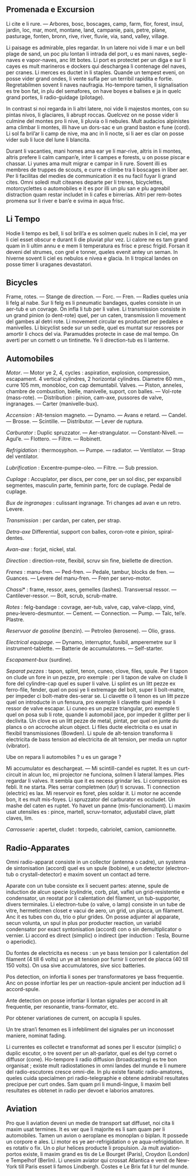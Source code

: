 ## Promenada e Excursion

Li cite e li rure. — Arbores, bosc, boscages, camp, farm, flor, forest, insul, jardin, loc, mar, mont, montane, land, campanie, pais, petre, plane, pasturage, fonten, bronn, rive, river, fluvie, via, sand, valley, village.

Li paisage es admirable, ples regardar. In un latere noi vide li mar e un bell plage de sand, un poc plu lontan li intrada del port, u es mani naves, segle-naves e vapor-naves, anc litt botes. Li port es protectet per un diga e sur li cayes es mult marineros e dockers qui deschargea li contenage del naves, per cranes. Li merces es ductet in li staples. Quande un tempest eveni, on posse vider grand ondes, li vente sufla per un terribil rapidita e fortie. Regretabilmen sovent li naves naufragia. Ho-tempore tamen, li signalisation es tre bon fat, in plu del semafores, on have boyes e balises e ja in quelc grand portes, li radio-guidage (pilotage).

In contrast si noi regarda in li altri latere, noi vide li majestos montes, con su pintas nivos, li glaciares, li abrupt roccas. Quelcvez on ne posse vider li culmine del montes pro li nive, li pluvia o li nebules. Mult audacios alpinistes ama climbar li montes, illi have un dors-sac e un grand baston e fune (cord). Li sol fa bril’ar li camp de nive, ma anc in li nocte, si li aer es clar on posse vider sub li luce del lune li blancita.

Durant li vacanties, mani homes ama ear ye li mar-rive, altris in li montes, altris prefere li calm campan’e, inter li campes e forests, u on posse piscar e chassar. Li yunes ama mult migrar e campar in li rure. Sovent illi es membres de truppes de scouts, e curre e climbe tra li boscages in liber aer. Per li facilitas del medies de communication it es nu facil fuyar li grand cites. Omni soledi mult citeanes departe per li trenes, bicyclettes, motorcyclettes o automobiles e it es por illi un plu san e plu agreabil distraction quam restar includet in li cafes e birrerias. Altri per rem-botes promena sur li river e ban’e e svima in aqua frisc.

## Li Tempo

Hodie li tempo es bell, li sol brill’a e es solmen quelc nubes in li ciel, ma yer li ciel esset obscur e durant li die pluviat plur vez. Li calore ne es tam grand quam in li ultim annu e e mem li temperatura es frisc e presc frigid. Forsan it deveni del strumes, con grel e tonner, queles evenit antey un seman. In hiverne sovent li ciel es nebulos e nivea e glacia. In li tropical landes on posse timer li uraganes devastatori.

## Bicycles

Frame, rotes. — Stange de direction. — Forc. — Fren. — Radies queles unia li felg al nabe. Sur li felg es li pneumatic bandages, queles consiste in un aer-tub e un covrage. On infla li tub per li valve. Li transmission consiste in un grand pinion (o dent-rote) quel, per un caten, transmission li movement del gambes al detri rote. Li movement circular es productet per pedales e manivelles. Li bicyclist sede sur un sedle, quel es muntat sur ressores por amortir li chocs del via. Paramuddes protecte in case de mal tempo. On averti per un cornett o un tintinette. Ye li direction-tub es li lanterne.

## Automobiles

*Motor*. — Motor ye 2, 4, cycles : aspiration, explosion, compression, escapament. 4 vertical cylindres, 2 horizontal cylindres. Diametre 60 mm., curre 105 mm, monobloc, con cap demuntabil. Valves. — Piston, anneles, chambre de combustion, bielle, manivelle, suport, con balles. — Vol-rote (mass-rote). — Distribution : pinion, cam-axe, pussores de valve, ingranages. — Carter (manivelle-bux).

*Accension* : Alt-tension magneto. — Dynamo. — Avans e retard. — Candel. — Brosse. — Scintille. — Distributor. — Lever de ruptura.

*Carburator* : Duplic spruzzator. — Aer-strangulator. — Constant-Nivell. — Agul’e. — Flottero. — Filtre. — Robinett.

*Refrigidation* : thermosyphon. — Pumpe. — radiator. — Ventilator. — Strap del ventilator.

*Lubrification* : Excentre-pumpe-oleo. — Filtre. — Sub pression.

*Cuplage* : Accuplator, per discs, per cone, per un sol disc, per expansibil segmentes, masculin parte, feminin parte, forc de cuplage. Pedal de cuplage.

*Bux de ingranages* : culissant ingranage. Tri changes ad avan e un retro. Levere.

*Transmission* : per cardan, per caten, per strap.

*Detra-axe* Differential, support con balles, coron-rote e pinion, spiral-dentes.

*Avan-axe* : forjat, nickel, stal.

*Direction* : direction-rote, flexibil, scruv sin fine, biellette de direction.

*Frenes* : manu-fren. — Ped-fren. — Pedale, tambur, blocks de fren. — Guances. — Levere del manu-fren. — Fren per servo-motor.

*Chassi** : frame, ressor, axes, gemelles (lashes). Transversal ressor. — Cantilever-ressor. — Bolt, scrub, scrub-matre.

*Rotes* : felg-bandage : covrage, aer-tub, valve, cap, valve-clapp, vind, pneu-levero-desmuntor. — Cement. — Connection. — Pump. — Talc, tel’e. Plastre.

*Reservuor de gasoline* (benzin). — Petroleo (kerosene). — Olio, grass.

*Electrical equipage*. — Dynamo, interruptor, fusibil, amperemetre sur li instrument-tablette. — Batterie de accumulatores. — Self-starter.

*Escapament-bux* (surdine).

*Separat pezzes* : tapon, splint, tenon, cuneo, clove, files, spule. Per li tapon on clude un fore in un pezze, pro exemple : per li tapon de valve on clude li fore del cylindre-cap quel es super li valve. Li splint es un litt pezze ex ferro-file, fender, quel on posi ye li extremage del bolt, super li bolt-matre, per impeder ci bolt-matre des-serar se. Li clavette o li tenon es un litt pezze quel on introducte in un fensura, pro exemple li clavette quel impede li ressor de valve escapar. Li cuneo es un pezze triangular, pro exemple ti quel on posa sub li rote, quande li automobil jace, por impeder it glitter per li declivita. Un clove es un litt pezze de metal, pintat, per quel on junte du plancs o on accroche alcun object. Li files ducte electricita o es usat in flexibil transmissiones (Bowden). Li spule de alt-tension transforma li electricita de bass tension ad electricita de alt tension, per media un ruptor (vibrator).

Ube on repara li automobiles ? u es un garage ?

Mi accumulator es deschargeat. — Mi scintill-candel es ruptet. It es un curt-circuit in alcun loc, mi projector ne funciona, solmen li lateral lampes. Ples regardar li valves. It sembla que it es necess grindar les. Li compression es febli. It ne starta. Ples serrar completmen (dur) ti scruvas. Ti connection (electric) es lax. Mi reservoir es foret, ples soldar it. Li motor ne accende bon, it es mult mis-foyes. Li spruzzator del carburator es occludet. Un mashe del caten es ruptet. Yo havet un panne (mis-funcionament). Li maxim usat utensiles es : pince, martell, scruv-tornator, adjustabil clave, platt claves, lim.

*Carrosserie* : apertet, cludet : torpedo, cabriolet, camion, camionnette.

## Radio-Apparates

 Omni radio-apparat consiste in un collector (antenna o cadre), un systema de sintonisation (accord) quel es un spule (bobine), e un detector (electron-tub o crystall-detector) e maxim sovent un contact ad terre.

Aparate con un tube consiste ex li secuent partes: atenne, spule de induction de alcun specie (cylindrie, corb, plat, vafle) un grid-resistentie e condensator, un reostat por li calentation del filament, un tub-supporter, divers terminales. Li electron-tube (o valve, o lamp) consiste in un tube de vitre, hermeticmen closet e vacui de aero, un grid, un placca, un filament. Anc it es tubes con du, trio o plur grides. On posse adjunter al apparate, secun volunta, un spul in plus por producter reaction, un variabil condensator por exact syntonisation (accord) con o sin demultiplicator o vernier. Li accord es direct (simplic) o indirect (per induction : Tesla, Bourne o aperiodic).

Du fontes de electricita es necess : un ye bass tension por li calentation del filament (4 till 6 volts) un ye alt tension por furnir li corrent de placca (40 till 150 volts). On usa sive accumulatores, sive sicc batteries.

Pos detection, on infortia li sones per transformatores ye bass frequentie. Anc on posse infortiar les per un reaction-spule ancient per induction ad li accord-spule.

Ante detection on posse infortiar li lontan signales per accord in alt frequentie, per resonantie, trans-formator, etc.

Por obtener variationes de current, on accupla li spules.

Un tre stran’i fenomen es li infebliment del signales per un inconosset maniere, nominat fading.

Li currentes es collectet e transformat ad sones per li escutor (simplic) o duplic escutor, o tre sovent per un alt-parlator, quel es del typ cornet o diffusor (cone). Ho-tempore li radio diffusion (broadcasting) es tre bon organisat ; existe mult radiostationes in omni landes del munde e li numere del radio-escutores cresce omni-die. In plu existe fanatic radio-amatores, queles cuida specialmen pri radio-telegraphie e obtene admirabil resultates precipue per curt ondes. Sam quam pri li mundi-lingue, li maxim bell resultates es obtenet in radio per devoet e laborios amatores.

## Aviation

Pro que li aviation deveni un medie de transport sat diffuset, noi cita li maxim usat termines.  It es ver que li majorite es li sam quam per li automobiles. Tamen un avion o aeroplane es monoplan o biplan. It possede un corpore e ales. Li motor es ye aer-refrigidation o ye aqua-refrigidation. It es rotativ o fix. Un o plur helices producte li propulsion. Ja mult aviation-portos existe, li maxim grand es tis de Le Bourget (Paris), Croydon (London) e Tempelhof (Berlin). Li unesim aviator qui crossat Atlantica e venit de New-York till Paris esset li famos Lindbergh. Costes e Le Brix fat li tur del munde.